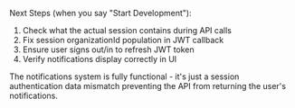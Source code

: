 Next Steps (when you say "Start Development"):
  1. Check what the actual session contains during API calls
  2. Fix session organizationId population in JWT callback
  3. Ensure user signs out/in to refresh JWT token
  4. Verify notifications display correctly in UI

  The notifications system is fully functional - it's just a session authentication data mismatch preventing the API from returning the user's notifications.